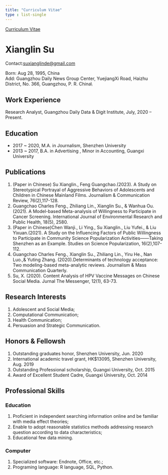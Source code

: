 ```yaml
---
title: "Curriculum Vitae"
type : list-single
---
```

[Curriculum Vitae](https://sherlino.github.io/files/xianglinsu_CV.pdf)

# Xianglin Su

Contact:suxianglinde@gmail.com

Born: Aug 28, 1995, China\
Add:
Guangzhou Daily News Group Center,
YuejiangXi Road, Haizhu District,
No. 366, Guangzhou, P. R. China\

## Work Experience
Research Analyst, Guangzhou Daily Data & Digit Institute, July, 2020 – Present.

## Education
- 2017 ~ 2020, M.A. in Journalism, Shenzhen University
- 2013 ~ 2017, B.A. in Advertising , Minor in Accounting, Guangxi University 



## Publications 
   1. (Paper in Chinese) Su Xianglin., Feng Guangchao.(2023). A Study on Stereotypical Portrayal of Aggressive Behaviors of Adolescents and Children in Chinese Mainland Films. Journalism & Communication Review, 76(2),117-128.
   2. Guangchao Charles Feng., Zhiliang Lin., Xianglin Su., & Wanhua Ou.(2021). A Model-based Meta-analysis of Willingness to Participate in Cancer Screening. International Journal of Environmental Research and Public Health, 18(5), 2580.
   3. (Paper in Chinese)Chen Wanji., Li Ying., Su Xianglin., Liu Yufei., & Liu Yixuan.(2021). A Study on the Influencing Factors of Public Willingness to Participate in Community Science Popularization Activities——Taking Shenzhen as an Example. Studies on Science Popularization, 16(2),107-112.
   4. Guangchao Charles Feng., Xianglin Su., Zhiliang Lin., Yiru He., Nan Luo.,& Yuting Zhang. (2020).Determinants of technology acceptance: Two modeling-based meta-analytic reviews. Journalism & Mass Communication Quarterly.
   5. Su, X. (2020). Content Analysis of HPV Vaccine Messages on Chinese Social Media. Jurnal The Messenger, 12(1), 63-73.


## Research Interests
   1. Adolescent and Social Media;
   2. Computational Communication;
   3. Health Communication;
   4. Persuasion and Strategic Communication.
 

## Honors & Fellowsh
   1. Outstanding graduates honor, Shenzhen University, Jun. 2020
   2. International academic travel grant, HK$13095, Shenzhen University, Aug. 2019
   3. Outstanding Professional scholarship, Guangxi University, Oct. 2015
   4. Award of Excellent Student Cadre, Guangxi University, Oct. 2014


## Professional Skills
### Education
   1. Proficient in independent searching information online and be familiar with media effect theories;
   2. Enable to adopt reasonable statistics methods addressing research question according to data characteristics;
   3. Educational few data mining.


### Computer
   1. Specialized software: Endnote, Office, etc.;
   2. Programing language: R language, SQL, Python.

